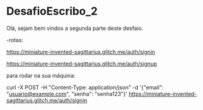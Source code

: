 # DesafioEscribo_2

Olá, sejam bem vindos a segunda parte deste desfaio.



-rotas:
 
https://miniature-invented-sagittarius.glitch.me/auth/signin

https://miniature-invented-sagittarius.glitch.me/auth/signup


para rodar na sua máquina:


curl -X POST -H "Content-Type: application/json" -d 
'{"email": "usuario@example.com", "senha": "senha123"}' 
https://miniature-invented-sagittarius.glitch.me/auth/signin
